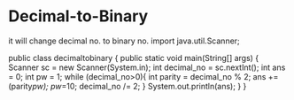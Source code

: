 # Decimal-to-Binary
it will change decimal no. to binary no.
import java.util.Scanner;

public class decimaltobinary {
    public static void main(String[] args) {
        Scanner sc = new Scanner(System.in);
        int decimal_no = sc.nextInt();
        int ans = 0;
        int pw = 1;
        while (decimal_no>0){
            int parity = decimal_no % 2;
            ans += (parity*pw);
            pw*=10;
            decimal_no /= 2;
        }
        System.out.println(ans);
    }
}
